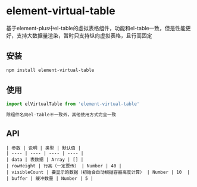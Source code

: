# element-virtual-table
基于element-plus中el-table的虚拟表格组件，功能和el-table一致，但是性能更好，支持大数据量渲染，暂时只支持纵向虚拟表格，且行高固定
## 安装
```bash
npm install element-virtual-table
```
## 使用
```javascript
import elVirtualTable from 'element-virtual-table'

除组件名同el-table不一致外，其他使用方式完全一致
```
## API

```
| 参数 | 说明 | 类型 | 默认值 |
| ---- | ---- | ---- | ---- |
| data | 表数据 | Array | [] |
| rowHeight | 行高（一定要传） | Number | 40 |
| visibleCount | 要显示的数据（初始会自动根据容器高度计算） | Number | 10  |
| buffer | 缓冲数量 | Number | 5 |
```

